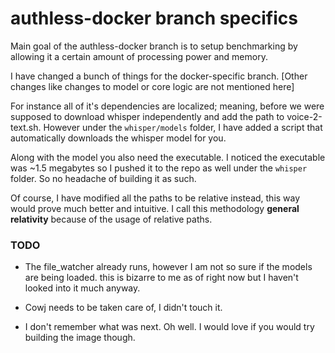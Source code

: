 # authless-docker branch specifics

Main goal of the authless-docker branch is to setup benchmarking by allowing it a certain amount of processing power and memory. 

I have changed a bunch of things for the docker-specific branch. [Other changes like changes to model or core logic are not mentioned here]

 For instance all of it's dependencies are localized; meaning, before we were supposed to download whisper independently and add the path to voice-2-text.sh. However under the ```whisper/models``` folder, I have added a script that automatically downloads the whisper model for you.

 Along with the model you also need the executable. I noticed the executable was ~1.5 megabytes so I pushed it to the repo as well under the ```whisper``` folder. So no headache of building it as such.

 Of course, I have modified all the paths to be relative instead, this way would prove much better and intuitive. I call this methodology **general relativity** because of the usage of relative paths.

### TODO

 - The file_watcher already runs, however I am not so sure if the models are being loaded. this is bizarre to me as of right now but I haven't looked into it much anyway.

 - Cowj needs to be taken care of, I didn't touch it.

 - I don't remember what was next. Oh well. I would love if you would try building the image though.